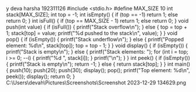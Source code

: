 y deva harsha
192311126
#include <stdio.h>
#define MAX_SIZE 10
int stack[MAX_SIZE];
int top = -1; 
int isEmpty() {
    if (top == -1)
        return 1;
    else
        return 0;
}
int isFull() {
    if (top == MAX_SIZE - 1)
        return 1;
    else
        return 0;
}
void push(int value) {
    if (isFull()) {
        printf("Stack overflow\n");
    } else {
        top = top + 1;
        stack[top] = value;
        printf("%d pushed to the stack\n", value);
    }
}
void pop() {
    if (isEmpty()) {
        printf("Stack underflow\n");
    } else {
        printf("Popped element: %d\n", stack[top]);
        top = top - 1;
    }
}
void display() {
    if (isEmpty()) {
        printf("Stack is empty\n");
    } else {
        printf("Stack elements: ");
        for (int i = top; i >= 0; --i) {
            printf("%d ", stack[i]);
        }
        printf("\n");
    }
}
int peek() {
    if (isEmpty()) {
        printf("Stack is empty\n");
        return -1;
    } else {
        return stack[top];
    }
}
int main() {
    push(10);
    push(20);
    push(30);
    display();
    pop();
    printf("Top element: %d\n", peek());
    display();
    return 0;
}
C:\Users\devah\Pictures\Screenshots\Screenshot 2023-12-29 134629.png
